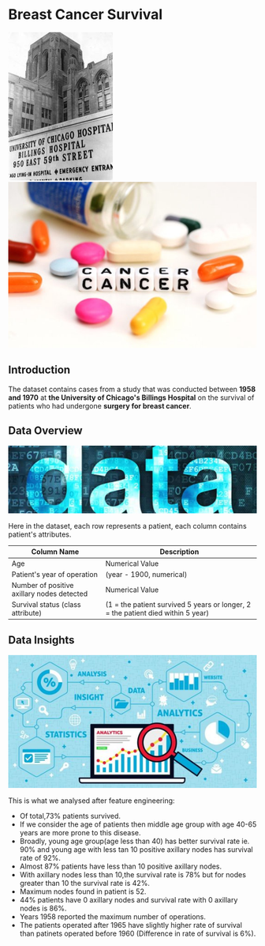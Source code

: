 # Breast Cancer Survival

![](Images/Hosp.jpg)
![](Images/Canc.jpeg)

## Introduction
The dataset contains cases from a study that was conducted between __1958 and 1970__ at __the University of Chicago's Billings Hospital__ on the survival of patients who had undergone __surgery for breast cancer__.

## Data Overview
![](Images/data2.jpg)

Here in the dataset, each row represents a patient, each column contains patient's attributes.

| Column Name | Description |
| --- | --- |
| Age | Numerical Value |
| Patient's year of operation | (year - 1900, numerical) |
| Number of positive axillary nodes detected | Numerical Value |
| Survival status (class attribute) | (1 = the patient survived 5 years or longer, 2 = the patient died within 5 year)

## Data Insights
![](Images/Insights.jpg)

This is what we analysed after feature engineering:

- Of total,73% patients survived. 
- If we consider the age of patients then middle age group with age 40-65 years are more prone to this disease.
- Broadly, young age group(age less than 40) has better survival rate ie. 90% and young age with less tan 10 positive axillary nodes has survival rate of 92%.
- Almost 87% patients have less than 10 positive axillary nodes.
- With axillary nodes less than 10,the survival rate is 78% but for nodes greater than 10 the survival rate is 42%.
- Maximum nodes found in patient is 52.
- 44% patients have 0 axillary nodes and survival rate with 0 axillary nodes is 86%.
- Years 1958 reported the maximum number of operations.
- The patients operated after 1965 have slightly higher rate of survival than patinets operated before 1960 (Difference in rate of survival is 6%).


